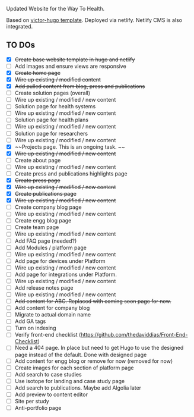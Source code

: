 Updated Website for the Way To Health.

Based on [victor-hugo template](https://github.com/netlify-templates/victor-hugo). 
Deployed via netlify.
Netlify CMS is also integrated.

## TO DOs
- [x] ~~Create base website template in hugo and netlify~~
- [ ] Add images and ensure views are responsive
- [x] ~~Create home page~~
- [x] ~~Wire up existing / modified content~~
- [x] ~~Add pulled content from blog, press and publications~~
- [ ] Create solution pages (overall)
- [ ] Wire up existing / modified / new content
- [ ] Solution page for health systems
- [ ] Wire up existing / modified / new content
- [ ] Solution page for health plans
- [ ] Wire up existing / modified / new content
- [ ] Solution page for researchers
- [ ] Wire up existing / modified / new content
- [x] ~~Projects page. This is an ongoing task. ~~
- [x] ~~Wire up existing / modified / new content~~
- [ ] Create about page
- [ ] Wire up existing / modified / new content
- [ ] Create press and publications highlights page
- [x] ~~Create press page~~
- [x] ~~Wire up existing / modified / new content~~
- [x] ~~Create publications page~~
- [x] ~~Wire up existing / modified / new content~~
- [ ] Create company blog page
- [ ] Wire up existing / modified / new content
- [ ] Create engg blog page
- [ ] Create team page
- [ ] Wire up existing / modified / new content
- [ ] Add FAQ page (needed?)
- [ ] Add Modules / platform page
- [ ] Wire up existing / modified / new content
- [ ] Add page for devices under Platform
- [ ] Wire up existing / modified / new content
- [ ] Add page for integrations under Platform.
- [ ] Wire up existing / modified / new content
- [ ] Add release notes page
- [ ] Wire up existing / modified / new content
- [ ] ~~Add content for ABC. Replaced with coming soon page for now.~~
- [ ] Add content for company blog
- [ ] Migrate to actual domain name
- [ ] Add GA tags
- [ ] Turn on indexing
- [ ] Verify front-end checklist (https://github.com/thedaviddias/Front-End-Checklist)
- [ ] Need a 404 page. In place but need to get Hugo to use the designed page instead of the default. Done with designed page
- [ ] Add content for engg blog or remove for now (removed for now)
- [ ] Create images for each section of platform page
- [ ] Add search to case studies
- [ ] Use isotope for landing and case study page
- [ ] Add search to publications. Maybe add Algolia later
- [ ] Add preview to content editor
- [ ] Site per study
- [ ] Anti-portfolio page